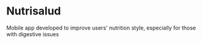 # Nutrisalud
Mobile app developed to improve users' nutrition style, especially for those with digestive issues
